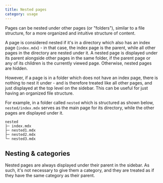 ```yaml
---
title: Nested pages
category: usage
---
```


Pages can be nested under other pages (or "folders"), similar to a file structure, for a more organized and intuitive structure of content.

A page is considered nested if it's in a directory which also has an index page (`index.mdx`) - in that case, the index page is the parent, while all other pages in the directory are nested under it. A nested page is displayed under its parent alongside other pages in the same folder, if the parent page or any of its children is the currently viewed page. Otherwise, nested pages are hidden.

However, if a page is in a folder which does not have an index page, there is nothing to nest it under - and is therefore treated like all other pages, and just displayed at the top level on the sidebar. This can be useful for just having an organized file structure.

For example, in a folder called `nested` which is structured as shown below, `nested/index.mdx` serves as the main page for its directory, while the other pages are displayed under it.

```
nested
├─ index.mdx
├─ nested1.mdx
├─ nested2.mdx
└─ nested3.mdx
```

## Nesting & categories

Nested pages are always displayed under their parent in the sidebar. As such, it's not necessary to give them a category, and they are treated as if they have the same category as their parent.
